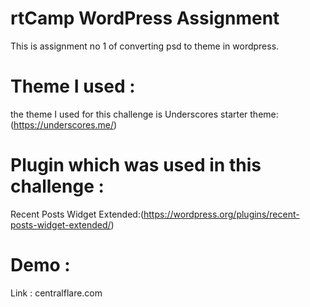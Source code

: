 # rtCamp WordPress  Assignment
  This is assignment no 1 of converting psd to theme in wordpress.

# Theme I used :
 the theme I used for this challenge is Underscores starter theme:(https://underscores.me/)

# Plugin which was used in this challenge :
 Recent Posts Widget Extended:(https://wordpress.org/plugins/recent-posts-widget-extended/)
 
 
# Demo :
Link : centralflare.com
 

 
